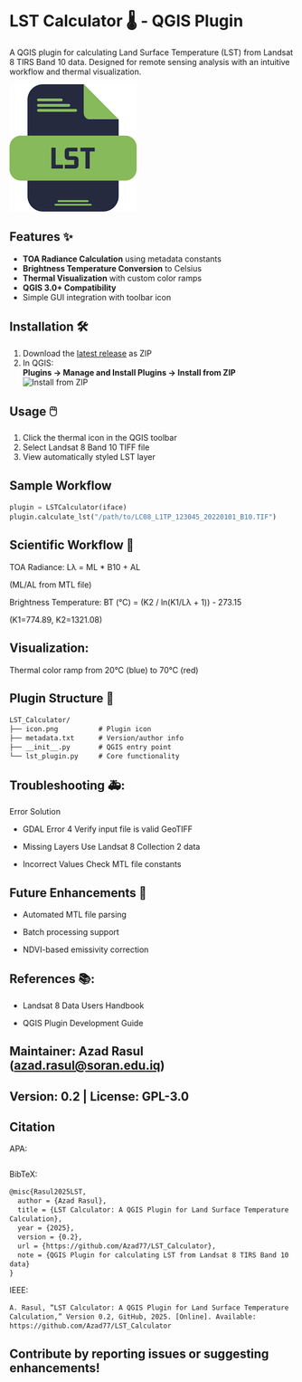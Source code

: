 # LST Calculator 🌡️ - QGIS Plugin

A QGIS plugin for calculating Land Surface Temperature (LST) from Landsat 8 TIRS Band 10 data. Designed for remote sensing analysis with an intuitive workflow and thermal visualization.

![Plugin Icon](icon.png)

## Features ✨
- **TOA Radiance Calculation** using metadata constants
- **Brightness Temperature Conversion** to Celsius
- **Thermal Visualization** with custom color ramps
- **QGIS 3.0+ Compatibility**
- Simple GUI integration with toolbar icon

## Installation 🛠️
1. Download the [latest release](https://github.com/yourusername/LST_Calculator/releases) as ZIP
2. In QGIS:  
   **Plugins → Manage and Install Plugins → Install from ZIP**  
   ![Install from ZIP](https://qgis.org/en/_static/documentation/plugins_install_from_zip.png)

## Usage 🖱️
1. Click the thermal icon in the QGIS toolbar
2. Select Landsat 8 Band 10 TIFF file
3. View automatically styled LST layer


## Sample Workflow
```python
plugin = LSTCalculator(iface)
plugin.calculate_lst("/path/to/LC08_L1TP_123045_20220101_B10.TIF")
```
## Scientific Workflow 🔬

TOA Radiance: 
Lλ = ML * B10 + AL

(ML/AL from MTL file)

Brightness Temperature: 
BT (°C) = (K2 / ln(K1/Lλ + 1)) - 273.15

(K1=774.89, K2=1321.08)


## Visualization:

Thermal color ramp from 20°C (blue) to 70°C (red)

## Plugin Structure 📁
```
LST_Calculator/
├── icon.png          # Plugin icon
├── metadata.txt      # Version/author info
├── __init__.py       # QGIS entry point
└── lst_plugin.py     # Core functionality
```

## Troubleshooting 🚑:
Error	Solution
- GDAL Error 4	Verify input file is valid GeoTIFF

- Missing Layers	Use Landsat 8 Collection 2 data

- Incorrect Values	Check MTL file constants


## Future Enhancements 🚀
- Automated MTL file parsing

- Batch processing support

- NDVI-based emissivity correction

## References 📚:

- Landsat 8 Data Users Handbook

- QGIS Plugin Development Guide

## Maintainer: Azad Rasul (azad.rasul@soran.edu.iq)

## Version: 0.2 | License: GPL-3.0

## Citation
APA:
```Rasul, A. (2025). LST Calculator: A QGIS Plugin for Land Surface Temperature Calculation (Version 0.2) [Computer software]. GitHub. https://github.com/Azad77/LST_Calculator
```
BibTeX:

```
@misc{Rasul2025LST,
  author = {Azad Rasul},
  title = {LST Calculator: A QGIS Plugin for Land Surface Temperature Calculation},
  year = {2025},
  version = {0.2},
  url = {https://github.com/Azad77/LST_Calculator},
  note = {QGIS Plugin for calculating LST from Landsat 8 TIRS Band 10 data}
}
```
IEEE:
```
A. Rasul, “LST Calculator: A QGIS Plugin for Land Surface Temperature Calculation,” Version 0.2, GitHub, 2025. [Online]. Available: https://github.com/Azad77/LST_Calculator
```
## Contribute by reporting issues or suggesting enhancements!
